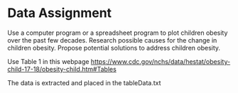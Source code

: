 # Data Assignment


Use a computer program or a spreadsheet program to plot
children obesity over the past few decades.
Research possible causes for the change in children obesity.
Propose potential solutions to address children obesity.  

Use Table 1 in this webpage
https://www.cdc.gov/nchs/data/hestat/obesity-child-17-18/obesity-child.htm#Tables  

The data is extracted and placed in the tableData.txt

